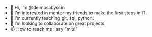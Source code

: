 - 👋 Hi, I’m @deimosabyssin
- 👀 I’m interested in mentor my friends to make the first steps in IT. 
- 🌱 I’m currently teaching git, sql, python.
- 💞️ I’m looking to collaborate on great projects.
- 📫 How to reach me : say "miu!"

<!---
deimosabyssin/deimosabyssin is a ✨ special ✨ repository because its `README.md` (this file) appears on your GitHub profile.
You can click the Preview link to take a look at your changes.
--->
